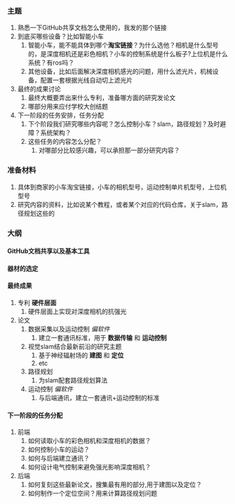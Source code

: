 ### 主题

1. 熟悉一下GitHub共享文档怎么使用的，我发的那个链接
2. 到底买哪些设备？比如智能小车
   1. 智能小车，能不能具体到哪个**淘宝链接**？为什么选他？相机是什么型号的，是深度相机还是彩色相机？小车的控制系统是什么板子?上位机是什么系统？有ros吗？
   2. 其他设备，比如后面解决深度相机感光的问题，用什么滤光片，机械设备，配置一套根据光线自动切上滤光片
3. 最终的成果讨论
   1. 最终大概要弄出来什么专利，准备哪方面的研究发论文
   2. 哪部分用来应付学校大创结题
4. 下一阶段的任务安排，任务分配
   1. 下个阶段我们研究哪些内容呢？怎么控制小车？slam，路径规划？及时避障？系统架构？
   2. 这些任务的内容怎么分配？
      1. 对哪部分比较感兴趣，可以承担那一部分研究内容？

### 准备材料

1. 具体到商家的小车淘宝链接，小车的相机型号，运动控制单片机型号，上位机型号
2. 研究内容的资料，比如说某个教程，或者某个对应的代码仓库，关于slam，路径规划这些的

### 大纲

#### GitHub文档共享以及基本工具

#### 器材的选定

#### 最终成果

1. 专利 **硬件层面**
   1. 硬件层面上实现对深度相机的抗强光
2. 论文
   1. 数据采集以及运动控制 _偏软件_
      1. 建立一套通讯标准，用于 **数据传输** 和 **运动控制**
   2. 视觉slam结合最新前沿的研究主题
      1. 基于神经辐射场的 **建图** 和 **定位**
      2. etc
   3. 路径规划
      1. 为slam配套路径规划算法
   4. 运动控制 _偏软件_
      1. 与后端通讯，建立一套通讯+运动控制的标准

#### 下一阶段的任务分配

1. 前端
   1. 如何读取小车的彩色相机和深度相机的数据？
   2. 如何控制小车的运动？
   3. 如何与后端建立通讯？
   4. 如何设计电气控制来避免强光影响深度相机？
2. 后端
   1. 如何复刻这些最新论文，搜集最有用的部分,用于建图以及定位？
   2. 如何制作一个定位空间？用来计算路径规划问题
